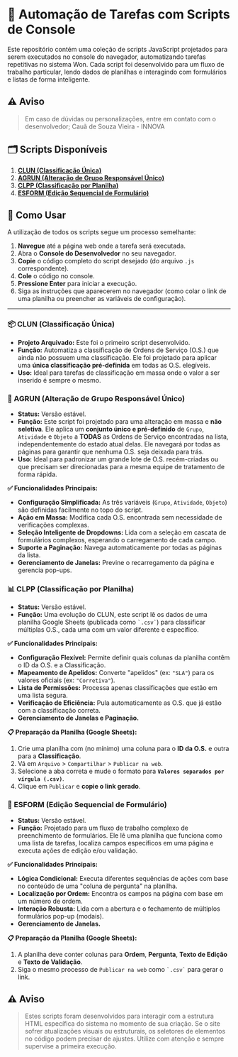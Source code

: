 # 🤖 Automação de Tarefas com Scripts de Console

Este repositório contém uma coleção de scripts JavaScript projetados para serem executados no console do navegador, automatizando tarefas repetitivas no sistema Won. Cada script foi desenvolvido para um fluxo de trabalho particular, lendo dados de planilhas e interagindo com formulários e listas de forma inteligente.

## ⚠️ Aviso

> Em caso de dúvidas ou personalizações, entre em contato com o desenvolvedor; Cauã de Souza Vieira - INNOVA


## 🗂️ Scripts Disponíveis

1.  [**CLUN (Classificação Única)**](#-clun-classificação-única)
2.  [**AGRUN (Alteração de Grupo Responsável Único)**](#-agrun-alteração-de-grupo-responsável-único)
3.  [**CLPP (Classificação por Planilha)**](#-clpp-classificação-por-planilha)
4.  [**ESFORM (Edição Sequencial de Formulário)**](#-esform-edição-sequencial-de-formulário)

## 🚀 Como Usar

A utilização de todos os scripts segue um processo semelhante:

1.  **Navegue** até a página web onde a tarefa será executada.
2.  Abra o **Console do Desenvolvedor** no seu navegador.
3.  **Copie** o código completo do script desejado (do arquivo `.js` correspondente).
4.  **Cole** o código no console.
5.  **Pressione Enter** para iniciar a execução.
6.  Siga as instruções que aparecerem no navegador (como colar o link de uma planilha ou preencher as variáveis de configuração).

---

### 📦 CLUN (Classificação Única)

-   **Projeto Arquivado:** Este foi o primeiro script desenvolvido.
-   **Função:** Automatiza a classificação de Ordens de Serviço (O.S.) que ainda não possuem uma classificação. Ele foi projetado para aplicar uma **única classificação pré-definida** em todas as O.S. elegíveis.
-   **Uso:** Ideal para tarefas de classificação em massa onde o valor a ser inserido é sempre o mesmo.

### 🔧 AGRUN (Alteração de Grupo Responsável Único)

-   **Status:** Versão estável.
-   **Função:** Este script foi projetado para uma alteração em massa e **não seletiva**. Ele aplica um **conjunto único e pré-definido** de `Grupo`, `Atividade` e `Objeto` a **TODAS** as Ordens de Serviço encontradas na lista, independentemente do estado atual delas. Ele navegará por todas as páginas para garantir que nenhuma O.S. seja deixada para trás.
-   **Uso:** Ideal para padronizar um grande lote de O.S. recém-criadas ou que precisam ser direcionadas para a mesma equipe de tratamento de forma rápida.

**✅ Funcionalidades Principais:**
-   **Configuração Simplificada:** As três variáveis (`Grupo`, `Atividade`, `Objeto`) são definidas facilmente no topo do script.
-   **Ação em Massa:** Modifica cada O.S. encontrada sem necessidade de verificações complexas.
-   **Seleção Inteligente de Dropdowns:** Lida com a seleção em cascata de formulários complexos, esperando o carregamento de cada campo.
-   **Suporte a Paginação:** Navega automaticamente por todas as páginas da lista.
-   **Gerenciamento de Janelas:** Previne o recarregamento da página e gerencia pop-ups.

### 📊 CLPP (Classificação por Planilha)

-   **Status:** Versão estável.
-   **Função:** Uma evolução do CLUN, este script lê os dados de uma planilha Google Sheets (publicada como `` `.csv` ``) para classificar múltiplas O.S., cada uma com um valor diferente e específico.

**✅ Funcionalidades Principais:**
-   **Configuração Flexível:** Permite definir quais colunas da planilha contêm o ID da O.S. e a Classificação.
-   **Mapeamento de Apelidos:** Converte "apelidos" (ex: `"SLA"`) para os valores oficiais (ex: `"Corretiva"`).
-   **Lista de Permissões:** Processa apenas classificações que estão em uma lista segura.
-   **Verificação de Eficiência:** Pula automaticamente as O.S. que já estão com a classificação correta.
-   **Gerenciamento de Janelas e Paginação.**

**📋 Preparação da Planilha (Google Sheets):**
1.  Crie uma planilha com (no mínimo) uma coluna para o **ID da O.S.** e outra para a **Classificação**.
2.  Vá em `Arquivo` > `Compartilhar` > `Publicar na web`.
3.  Selecione a aba correta e mude o formato para **`Valores separados por vírgula (.csv)`**.
4.  Clique em `Publicar` e **copie o link gerado**.

### 📝 ESFORM (Edição Sequencial de Formulário)

-   **Status:** Versão estável.
-   **Função:** Projetado para um fluxo de trabalho complexo de preenchimento de formulários. Ele lê uma planilha que funciona como uma lista de tarefas, localiza campos específicos em uma página e executa ações de edição e/ou validação.

**✅ Funcionalidades Principais:**
-   **Lógica Condicional:** Executa diferentes sequências de ações com base no conteúdo de uma "coluna de pergunta" na planilha.
-   **Localização por Ordem:** Encontra os campos na página com base em um número de ordem.
-   **Interação Robusta:** Lida com a abertura e o fechamento de múltiplos formulários pop-up (modais).
-   **Gerenciamento de Janelas.**

**📋 Preparação da Planilha (Google Sheets):**
1.  A planilha deve conter colunas para **Ordem**, **Pergunta**, **Texto de Edição** e **Texto de Validação**.
2.  Siga o mesmo processo de `Publicar na web` como `` `.csv` `` para gerar o link.

## ⚠️ Aviso

> Estes scripts foram desenvolvidos para interagir com a estrutura HTML específica do sistema no momento de sua criação. Se o site sofrer atualizações visuais ou estruturais, os seletores de elementos no código podem precisar de ajustes. Utilize com atenção e sempre supervise a primeira execução.
